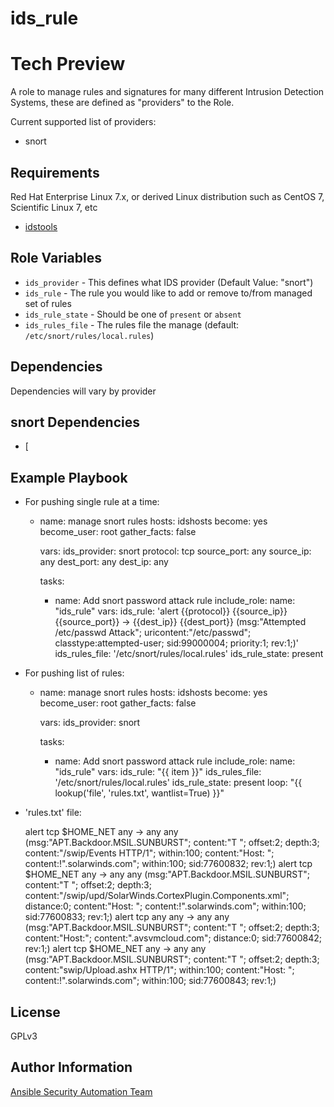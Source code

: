 ids_rule
===========

# Tech Preview

A role to manage rules and signatures for many different Intrusion Detection
Systems, these are defined as "providers" to the Role.

Current supported list of providers:
* snort

Requirements
------------

Red Hat Enterprise Linux 7.x, or derived Linux distribution such as CentOS 7,
Scientific Linux 7, etc

* [idstools](https://idstools.readthedocs.io/en/latest/)

Role Variables
--------------

* `ids_provider` - This defines what IDS provider (Default Value: "snort")
* `ids_rule` - The rule you would like to add or remove to/from managed set of
   rules
* `ids_rule_state` - Should be one of `present` or `absent`
* `ids_rules_file` - The rules file the manage (default:
  `/etc/snort/rules/local.rules`)

Dependencies
------------

Dependencies will vary by provider

## snort Dependencies

* [


Example Playbook
----------------

* For pushing single rule at a time:

    - name: manage snort rules
      hosts: idshosts
      become: yes
      become_user: root
      gather_facts: false

      vars:
        ids_provider: snort
        protocol: tcp
        source_port: any
        source_ip: any
        dest_port: any
        dest_ip: any

      tasks:
        - name: Add snort password attack rule
          include_role:
            name: "ids_rule"
          vars:
            ids_rule: 'alert {{protocol}} {{source_ip}} {{source_port}} -> {{dest_ip}} {{dest_port}}  (msg:"Attempted /etc/passwd Attack"; uricontent:"/etc/passwd"; classtype:attempted-user; sid:99000004; priority:1; rev:1;)'
            ids_rules_file: '/etc/snort/rules/local.rules'
            ids_rule_state: present

* For pushing list of rules:

    - name: manage snort rules
      hosts: idshosts
      become: yes
      become_user: root
      gather_facts: false

      vars:
        ids_provider: snort

      tasks:
        - name: Add snort password attack rule
          include_role:
            name: "ids_rule"
          vars:
            ids_rule: "{{ item }}"
            ids_rules_file: '/etc/snort/rules/local.rules'
            ids_rule_state: present
          loop: "{{ lookup('file', 'rules.txt', wantlist=True) }}"

* 'rules.txt' file:

    alert tcp $HOME_NET any -> any any (msg:"APT.Backdoor.MSIL.SUNBURST"; content:"T "; offset:2; depth:3; content:"/swip/Events HTTP/1"; within:100; content:"Host: "; content:!".solarwinds.com"; within:100; sid:77600832; rev:1;)
    alert tcp $HOME_NET any -> any any (msg:"APT.Backdoor.MSIL.SUNBURST"; content:"T "; offset:2; depth:3; content:"/swip/upd/SolarWinds.CortexPlugin.Components.xml"; distance:0; content:"Host: "; content:!".solarwinds.com"; within:100; sid:77600833; rev:1;)
    alert tcp any any -> any any (msg:"APT.Backdoor.MSIL.SUNBURST"; content:"T "; offset:2; depth:3; content:"Host:"; content:".avsvmcloud.com"; distance:0; sid:77600842; rev:1;)
    alert tcp $HOME_NET any -> any any (msg:"APT.Backdoor.MSIL.SUNBURST"; content:"T "; offset:2; depth:3; content:"swip/Upload.ashx HTTP/1"; within:100; content:"Host: "; content:!".solarwinds.com"; within:100; sid:77600843; rev:1;)

License
-------

GPLv3

Author Information
------------------

[Ansible Security Automation Team](https://github.com/ansible-security)
